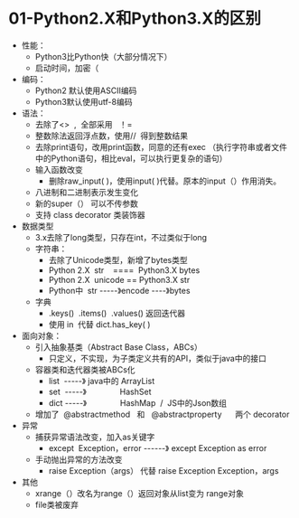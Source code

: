 # 01-Python2.X和Python3.X的区别

* 性能：
    * Python3比Python快（大部分情况下）
    * 启动时间，加密（
* 编码：
    * Python2 默认使用ASCII编码
    * Python3默认使用utf-8编码
* 语法：
    * 去除了<>  ,  全部采用   ！=
    * 整数除法返回浮点数，使用//  得到整数结果
    * 去除print语句，改用print函数，同意的还有exec （执行字符串或者文件中的Python语句，相比eval，可以执行更复杂的语句）
    * 输入函数改变
        * 删除raw_input( )，使用input( )代替。原本的input（）作用消失。
    * 八进制和二进制表示发生变化
    * 新的super（） 可以不传参数
    * 支持 class decorator 类装饰器
* 数据类型
    * 3.x去除了long类型，只存在int，不过类似于long
    * 字符串：
        * 去除了Unicode类型，新增了bytes类型
        * Python 2.X  str    ====  Python3.X bytes
        * Python 2.X  unicode == Python3.X str
        * Python中  str -----》encode ----》bytes
    * 字典
        * .keys()  .items()  .values() 返回迭代器 
        * 使用 in  代替 dict.has_key( )
* 面向对象：
    * 引入抽象基类（Abstract Base Class，ABCs）
        * 只定义，不实现，为子类定义共有的API，类似于java中的接口
    * 容器类和迭代器类被ABCs化
        * list  -----》 java中的 ArrayList
        * set  -----》               HashSet
        * dict -----》               HashMap  /  JS中的Json数组
    * 增加了  @abstractmethod   和   @abstractproperty      两个 decorator
* 异常
    * 捕获异常语法改变，加入as关键字
        * except  Exception，error ------》 except Exception as error
    * 手动抛出异常的方法改变
        * raise Exception（args） 代替 raise Exception Exception，args
* 其他
    * xrange（）改名为range（）返回对象从list变为 range对象
    * file类被废弃

